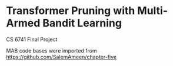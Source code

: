 # Transformer Pruning with Multi-Armed Bandit Learning

CS 6741 Final Project

MAB code bases were imported from https://github.com/SalemAmeen/chapter-five
